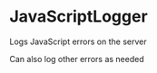 JavaScriptLogger
================

Logs JavaScript errors on the server

Can also log other errors as needed
